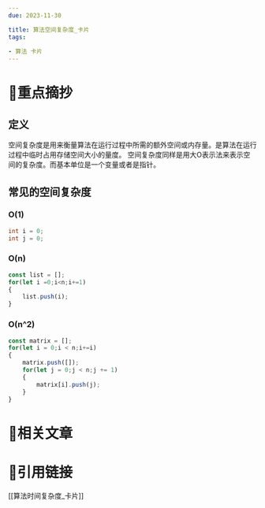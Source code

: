```yaml
---
due: 2023-11-30 

title: 算法空间复杂度_卡片
tags:
 
- 算法 卡片
---
```

# 🍎重点摘抄
## 定义
空间复杂度是用来衡量算法在运行过程中所需的额外空间或内存量。是算法在运行过程中临时占用存储空间大小的量度。
空间复杂度同样是用大O表示法来表示空间的复杂度。而基本单位是一个变量或者是指针。
## 常见的空间复杂度
### O(1)
```cpp
int i = 0;
int j = 0;
```
### O(n)
```javascript
const list = [];
for(let i =0;i<n;i+=1)
{
	list.push(i);
}
```
### O(n^2)
```javascript
const matrix = [];
for(let i = 0;i < n;i+=i)
{
	matrix.push([]);
	for(let j = 0;j < n;j += 1)
	{
		matrix[i].push(j);
	}
}
```

# 📒相关文章




# 🍏引用链接

[[算法时间复杂度_卡片]]